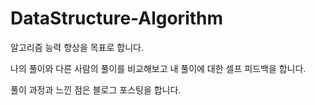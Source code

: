# DataStructure-Algorithm

알고리즘 능력 향상을 목표로 합니다.

나의 풀이와 다른 사람의 풀이를 비교해보고 내 풀이에 대한 셀프 피드백을 합니다.

풀이 과정과 느낀 점은 블로그 포스팅을 합니다.
